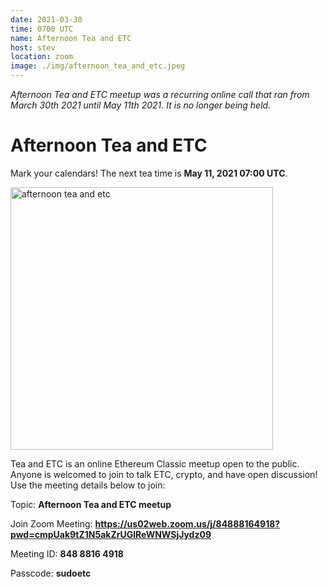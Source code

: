 ```yaml
---
date: 2021-03-30
time: 0700 UTC
name: Afternoon Tea and ETC
host: stev
location: zoom
image: ./img/afternoon_tea_and_etc.jpeg
---
```


_Afternoon Tea and ETC meetup was a recurring online call that ran from March 30th 2021 until May 11th 2021. It is no longer being held._

# Afternoon Tea and ETC

Mark your calendars! The next tea time is **May 11, 2021 07:00 UTC**.

<img src="img/afternoon_tea_and_etc.jpeg" alt="afternoon tea and etc" width="420px">

Tea and ETC is an online Ethereum Classic meetup open to the public. Anyone is welcomed to join to talk ETC, crypto, and have open discussion! Use the meeting details below to join:

Topic: **Afternoon Tea and ETC meetup**

Join Zoom Meeting: **https://us02web.zoom.us/j/84888164918?pwd=cmpUak9tZ1N5akZrUGlReWNWSjJydz09**

Meeting ID: **848 8816 4918**

Passcode: **sudoetc**
